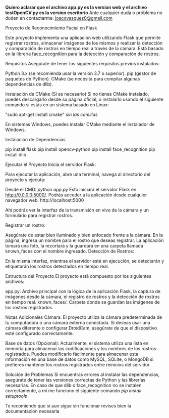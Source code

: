 **Quiero aclarar que el archivo app.py es la version web y el archivo testOpenCV.py es la version escritorio**
Ante cualquier duda o problema no duden en contactarme: joacovasquez0@gmail.com

Proyecto de Reconocimiento Facial en Flask

Este proyecto implementa una aplicación web utilizando Flask que permite registrar rostros, almacenar imágenes de los mismos y realizar la detección y comparación de rostros en tiempo real a través de la cámara. Está basado en la librería face_recognition para la detección y comparación de rostros.

Requisitos
Asegúrate de tener los siguientes requisitos previos instalados:

Python 3.x (se recomienda usar la versión 3.7 o superior).
pip (gestor de paquetes de Python).
CMake (se necesita para compilar algunas dependencias de dlib).

Instalación de CMake (Si es necesario)
Si no tienes CMake instalado, puedes descargarlo desde su página oficial, o instalarlo usando el siguiente comando si estás en un sistema basado en Linux:

"sudo apt-get install cmake" *sin las comillas*

En sistemas Windows, puedes instalar CMake mediante el instalador de Windows.

Instalación de Dependencias

pip install flask
pip install opencv-python
pip install face_recognition
pip install dlib

Ejecutar el Proyecto
Inicia el servidor Flask:

Para ejecutar la aplicación, abre una terminal, navega al directorio del proyecto y ejecuta:

Desde el CMD: *python app.py*
Esto iniciará el servidor Flask en http://0.0.0.0:5000/. Podrás acceder a la aplicación desde cualquier navegador web. http://localhost:5000

Ahí podrás ver la interfaz de la transmisión en vivo de la cámara y un formulario para registrar rostros.

Registrar un rostro:

Asegúrate de estar bien iluminado y bien enfocado frente a la cámara.
En la página, ingresa un nombre para el rostro que deseas registrar.
La aplicación tomará una foto, la recortará y la guardará en una carpeta llamada known_faces con el nombre ingresado.
Detección de Rostros:

En la misma interfaz, mientras el servidor esté en ejecución, se detectarán y etiquetarán los rostros detectados en tiempo real.



Estructura del Proyecto
El proyecto está compuesto por los siguientes archivos:

app.py: Archivo principal con la lógica de la aplicación Flask, la captura de imágenes desde la cámara, el registro de rostros y la detección de rostros en tiempo real.
known_faces/: Carpeta donde se guardan las imágenes de los rostros registrados.


Notas Adicionales
Cámara: El proyecto utiliza la cámara predeterminada de tu computadora o una cámara externa conectada. Si deseas usar una cámara diferente o configurar DroidCam, asegúrate de que el dispositivo esté configurado correctamente.

Base de datos (Opcional): Actualmente, el sistema utiliza una lista en memoria para almacenar las codificaciones y los nombres de los rostros registrados. Puedes modificarlo fácilmente para almacenar esta información en una base de datos como MySQL, SQLite, o MongoDB si prefieres mantener los rostros registrados entre reinicios del servidor.

Solución de Problemas
Si encuentras errores al instalar las dependencias, asegúrate de tener las versiones correctas de Python y las librerías necesarias. En caso de que dlib o face_recognition no se instalen correctamente, a mi me funciono el siguiente comando *pip install setuptools*

Te recomiendo que si aun sigue sin funcionar revises bien la documentacion necesaria


